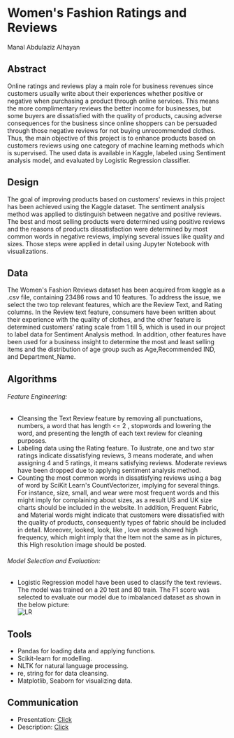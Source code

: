 # Women's Fashion Ratings and Reviews
Manal Abdulaziz Alhayan


## Abstract 
Online ratings and reviews play a main role for business revenues since customers usually write about their experiences whether positive or negative when purchasing a product through online services. This means the more complimentary reviews the better income for businesses, but some buyers are dissatisfied with the quality of products, causing adverse consequences for the business since online shoppers can be persuaded through those negative reviews for not buying unrecommended clothes. Thus, the main objective of this project is to enhance products based on customers reviews using one category of machine learning methods which is supervised. The used data is available in Kaggle, labeled using Sentiment analysis model, and evaluated by Logistic Regression classifier.

## Design 
The goal of improving products based on customers' reviews in this project has been achieved using the Kaggle dataset. The sentiment analysis method was applied to distinguish between negative and positive reviews. The best and most selling products were determined using positive reviews and the reasons of products dissatisfaction were determined by most common words in negative reviews, implying several issues like quality and sizes. Those steps were applied in detail using Jupyter Notebook with visualizations.


## Data
The Women's Fashion Reviews dataset has been acquired from kaggle as a .csv file, containing 23486 rows and 10 features. To address the issue, we select the two top relevant features, which are the Review Text, and Rating columns. In the Review text feature, consumers have been written about their experience with the quality of clothes, and the other feature is determined customers' rating scale from 1 till 5, which is used in our project to label data for Sentiment Analysis method. In addition, other features have been used for a business insight to determine the most and least selling items and the distribution of age group such as Age,Recommended IND, and Department_Name.


## Algorithms 

###### Feature Engineering: 
- Cleansing the Text Review feature by removing all punctuations, numbers, a word that has length <= 2 , stopwords and lowering the word, and presenting the length of each text review for cleaning purposes.
- Labeling data using the Rating feature. To ilustrate, one and two star ratings indicate dissatisfying reviews, 3 means moderate, and when assigning 4 and 5 ratings, it means satisfying reviews. Moderate reviews have been dropped due to applying sentiment analysis method.
- Counting the most common words in dissatisfying reviews using a bag of word by SciKit Learn's CountVectorizer, implying for several things. For instance, size, small, and wear were most frequent words and this might imply for complaining about sizes, as a result US and UK size charts should be included in the website. In addition, Frequent Fabric, and Material words might indicate that customers were dissatisfied with the quality of products, consequently types of fabric should be included in detail. Moreover, looked, look, like , love words showed high frequency, which might imply that the Item not the same as in pictures, this High resolution image should be posted.

###### Model Selection and Evaluation:
- Logistic Regression model have been used to classify the text reviews. The model was trained on a 20 test and 80 train. The F1 score was selected to evaluate our model due to imbalanced dataset as shown in the below picture:  
 ![LR](https://user-images.githubusercontent.com/93191265/142176998-675f425e-1167-4a95-a96f-608a93b1b362.png)

## Tools
- Pandas for loading data and applying functions.
- Scikit-learn for modelling.
- NLTK for natural language processing.
- re, string for for data cleansing. 
- Matplotlib, Seaborn for visualizing data.

## Communication
- Presentation: [Click](https://github.com/mana1hayan/SDAIA/blob/main/Presentation/Online%20clothes'%20reviews.pdf)
- Description: [Click](https://github.com/mana1hayan/SDAIA/blob/main/README.md)

